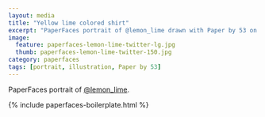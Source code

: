 ```yaml
---
layout: media
title: "Yellow lime colored shirt"
excerpt: "PaperFaces portrait of @lemon_lime drawn with Paper by 53 on an iPad."
image: 
  feature: paperfaces-lemon-lime-twitter-lg.jpg
  thumb: paperfaces-lemon-lime-twitter-150.jpg
category: paperfaces
tags: [portrait, illustration, Paper by 53]
---
```


PaperFaces portrait of [@lemon_lime](http://twitter.com/lemon_lime).

{% include paperfaces-boilerplate.html %}